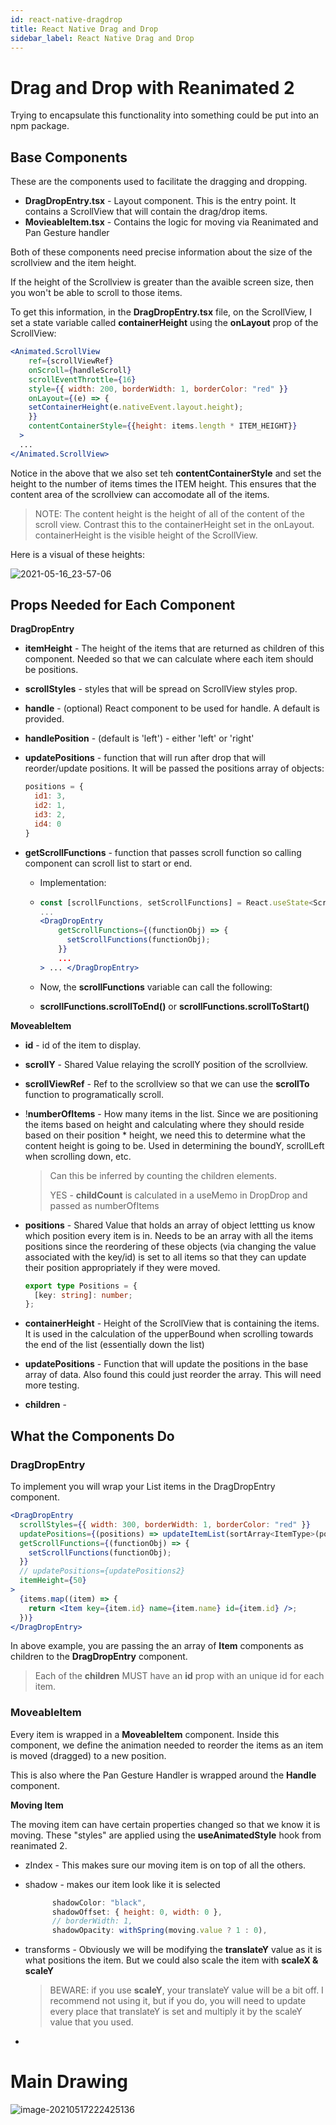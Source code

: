 ```yaml
---
id: react-native-dragdrop
title: React Native Drag and Drop
sidebar_label: React Native Drag and Drop
---
```


# Drag and Drop with Reanimated 2

Trying to encapsulate this functionality into something could be put into an npm package.

## Base Components

These are the components used to facilitate the dragging and dropping.

- **DragDropEntry.tsx** - Layout component.  This is the entry point. It contains a ScrollView that will contain the drag/drop items.
- **MovieableItem.tsx** - Contains the logic for moving via Reanimated and Pan Gesture handler

Both of these components need precise information about the size of the scrollview and the item height.

If the height of the Scrollview is greater than the avaible screen size, then you won't be able to scroll to those items.

To get this information, in the **DragDropEntry.tsx** file, on the ScrollView, I set a state variable called **containerHeight** using the **onLayout** prop of the ScrollView:

```jsx
<Animated.ScrollView
	ref={scrollViewRef}
	onScroll={handleScroll}
	scrollEventThrottle={16}
	style={{ width: 200, borderWidth: 1, borderColor: "red" }}
	onLayout={(e) => {
  	setContainerHeight(e.nativeEvent.layout.height);
	}}	
	contentContainerStyle={{height: items.length * ITEM_HEIGHT}}
  > 
  ... 
</Animated.ScrollView>
```

Notice in the above that we also set teh **contentContainerStyle** and set the height to the number of items times the ITEM height.  This ensures that the content area of the scrollview can accomodate all of the items.  

> NOTE: The content height is the height of all of the content of the scroll view.  Contrast this to the containerHeight set in the onLayout.  containerHeight is the visible height of the ScrollView.

Here is a visual of these heights:

![2021-05-16_23-57-06](../assets/react-native-drag-drop-001.png)



## Props Needed for Each Component

**DragDropEntry**

- **itemHeight** - The height of the items that are returned as children of this component.  Needed so that we can calculate where each item should be positions.

- **scrollStyles** - styles that will be spread on ScrollView styles prop.

- **handle** - (optional) React component to be used for handle.  A default is provided.

- **handlePosition** -  (default is 'left') - either 'left' or 'right'

- **updatePositions** - function that will run after drop that will reorder/update positions.  It will be passed the positions array of objects:

  ```javascript
  positions = {
    id1: 3,
    id2: 1,
    id3: 2,
    id4: 0
  }
  ```

- **getScrollFunctions** - function that passes scroll function so calling component can scroll list to start or end.

  - Implementation:

  - ```jsx
    const [scrollFunctions, setScrollFunctions] = React.useState<ScrollFunctions>();
    ...
    <DragDropEntry
        getScrollFunctions={(functionObj) => {
          setScrollFunctions(functionObj);
        }}
        ...
    > ... </DragDropEntry>
    ```

  - Now, the **scrollFunctions** variable can call the following:

  - **scrollFunctions.scrollToEnd()** or **scrollFunctions.scrollToStart()**

  



**MoveableItem**

- **id** - id of the item to display.

- **scrollY** - Shared Value relaying the scrollY position of the scrollview.

- **scrollViewRef** - Ref to the scrollview so that we can use the **scrollTo** function to programatically scroll.

- !**numberOfItems** - How many items in the list.  Since we are positioning the items based on height and calculating where they should reside based on their position * height, we need this to determine what the content height is going to be.  Used in determining the boundY, scrollLeft when scrolling down, etc.

  > Can this be inferred by counting the children elements.
  >
  > YES - **childCount** is calculated in a useMemo in DropDrop and passed as numberOfItems

- **positions** - Shared Value that holds an array of object lettting us know which position every item is in.
  Needs to be an array with all the items positions since the reordering of these objects (via changing the value associated with the key/id) is set to all items so that they can update their position appropriately if they were moved.

  ```typescript
  export type Positions = {
    [key: string]: number;
  };
  ```

- **containerHeight** - Height of the ScrollView that is containing the items.  It is used in the calculation of the upperBound when scrolling towards the end of the list (essentially down the list)

- **updatePositions** - Function that will update the positions in the base array of data.  Also found this could just reorder the array.  This will need more testing.
  
- **children** - 

## What the Components Do

### DragDropEntry

To implement you will wrap your List items in the DragDropEntry component.

```jsx
<DragDropEntry
  scrollStyles={{ width: 300, borderWidth: 1, borderColor: "red" }}
  updatePositions={(positions) => updateItemList(sortArray<ItemType>(positions, items))}
  getScrollFunctions={(functionObj) => {
    setScrollFunctions(functionObj);
  }}
  // updatePositions={updatePositions2}
  itemHeight={50}
>
  {items.map((item) => {
    return <Item key={item.id} name={item.name} id={item.id} />;
  })}
</DragDropEntry>
```

In above example, you are passing the an array of **Item** components as children to the **DragDropEntry** component.  

> Each of the **children** MUST have an **id** prop with an unique id for each item.



### MoveableItem

Every item is wrapped in a **MoveableItem** component.  Inside this component, we define the animation needed to reorder the items as an item is moved (dragged) to a new position.  

This is also where the Pan Gesture Handler is wrapped around the **Handle** component.

**Moving Item**

The moving item can have certain properties changed so that we know it is moving.  These "styles" are applied using the **useAnimatedStyle** hook from reanimated 2.

- zIndex - This makes sure our moving item is on top of all the others.

- shadow - makes our item look like it is selected

  ```javascript
        shadowColor: "black",
        shadowOffset: { height: 0, width: 0 },
        // borderWidth: 1,
        shadowOpacity: withSpring(moving.value ? 1 : 0),
  ```

- transforms - Obviously we will be modifying the **translateY** value as it is what positions the item.  But we could also scale the item with **scaleX & scaleY**

  > BEWARE: if you use **scaleY**, your translateY value will be a bit off.  I recommend not using it, but if you do, you will need to update every place that translateY is set and multiply it by the scaleY value that you used.

- 



# Main Drawing

![image-20210517222425136](../assets/Reanim_DragDrop_002.png)

